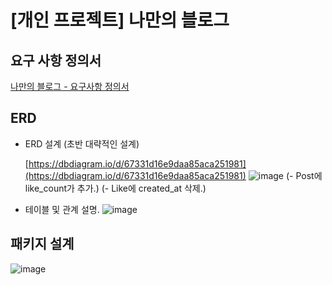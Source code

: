 # [개인 프로젝트] 나만의 블로그

## 요구 사항 정의서

[나만의 블로그 - 요구사항 정의서](https://www.notion.so/13ef67ebe26b807e98c4dcf8e13fc6db?pvs=21)

## ERD

- ERD 설계 (초반 대략적인 설계)
    
    [https://dbdiagram.io/d/67331d16e9daa85aca251981](https://dbdiagram.io/d/67331d16e9daa85aca251981)
    ![image](https://github.com/user-attachments/assets/e85bbbd6-eeef-45be-ba59-a7bc0b3c2665)
(- Post에 like_count가 추가.)
(- Like에 created_at 삭제.)


- 테이블 및 관계 설명.
![image](https://github.com/user-attachments/assets/84f0ac13-f1a5-41cf-b2ed-0557ad96da54)


## 패키지 설계

![image](https://github.com/user-attachments/assets/681a376f-88f8-4c60-bd8a-08d8c996419a)
